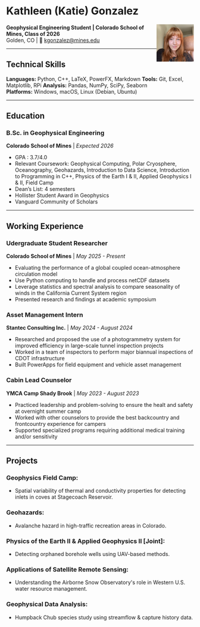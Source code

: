 # Kathleen (Katie) Gonzalez

<img align="right" src="IMG_3276.jpg" alt="Katie Gonzalez" width="100" height="100">

**Geophysical Engineering Student | Colorado School of Mines, Class of 2026**  
Golden, CO | 📧 [kgonzalez@mines.edu](mailto:kgonzalez@mines.edu)

---

## Technical Skills
**Languages:** Python, C++, LaTeX, PowerFX, Markdown
**Tools:** Git, Excel, Matplotlib, RPi
**Analysis:** Pandas, NumPy, SciPy, Seaborn  
**Platforms:** Windows, macOS, Linux (Debian, Ubuntu)

---

## Education

### B.Sc. in Geophysical Engineering
**Colorado School of Mines** | *Expected 2026*  
* GPA : 3.7/4.0
* Relevant Coursework: Geophysical Computing, Polar Cryosphere, Oceanography, Geohazards, Introduction to Data Science, Introduction to Programming in C++, Physics of the Earth I & II, Applied Geophysics I & II, Field Camp
* Dean’s List: 4 semesters 
* Hollister Student Award in Geophysics  
* Vanguard Community of Scholars

---

## Working Experience

### Udergraduate Student Researcher
**Colorado School of Mines** | *May 2025 - Present*

* Evaluating the performance of a global coupled ocean-atmosphere circulation model 
* Use Python computing to handle and process netCDF datasets
* Leverage statistics and spectral analysis to compare seasonality of winds in the California Current System region
* Presented research and findings at academic symposium

### Asset Management Intern
**Stantec Consulting Inc.** | *May 2024 - August 2024*

* Researched and proposed the use of a photogrammetry system for improved efficiency in large-scale tunnel inspection projects
* Worked in a team of inspectors to perform major biannual inspections of CDOT infrastructure
* Built PowerApps for field equipment and vehicle asset management 

### Cabin Lead Counselor
**YMCA Camp Shady Brook** | *May 2023 - August 2023*
* Practiced leadership and problem-solving to ensure the healt and safety at overnight summer camp
* Worked with other counselors to provide the best backcountry and frontcountry experience for campers
* Supported specialized programs requiring additional medical training and/or sensitivity

---

## Projects
### Geophysics Field Camp:
* Spatial variability of thermal and conductivity properties for detecting inlets in coves at Stagecoach Reservoir.

### Geohazards: 
* Avalanche hazard in high-traffic recreation areas in Colorado.

### Physics of the Earth II & Applied Geophysics II [Joint]: 
* Detecting orphaned borehole wells using UAV-based methods.

### Applications of Satellite Remote Sensing:
* Understanding the Airborne Snow Observatory's role in Western U.S. water resource management.

### Geophysical Data Analysis:  
* Humpback Chub species study using streamflow & capture history data.  